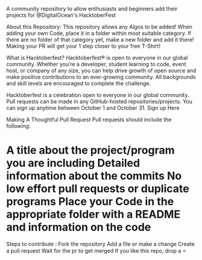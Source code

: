 

A community repository to allow enthusiasts and beginners add their projects for @DigitalOcean's HacktoberFest

About this Repository:
This repository allows any Algos to be added! When adding your own Code, place it in a folder within most suitable category. If there are no folder of that category yet, make a new folder and add it there! Making your PR will get your 1 step closer to your free T-Shirt!

What is Hacktoberfest?
Hacktoberfest® is open to everyone in our global community. Whether you’re a developer, student learning to code, event host, or company of any size, you can help drive growth of open source and make positive contributions to an ever-growing community. All backgrounds and skill levels are encouraged to complete the challenge.

Hacktoberfest is a celebration open to everyone in our global community.
Pull requests can be made in any GitHub-hosted repositories/projects.
You can sign up anytime between October 1 and October 31.
Sign up Here

Making A Thoughtful Pull Request
Pull requests should include the following:

A title about the project/program you are including
Detailed information about the commits
No low effort pull requests or duplicate programs
Place your Code in the appropriate folder with a README and information on the code
=======

Steps to contribute :
Fork the repository
Add a file or make a change
Create a pull request
Wait for the pr to get merged
If you like this repo, drop a ⭐
